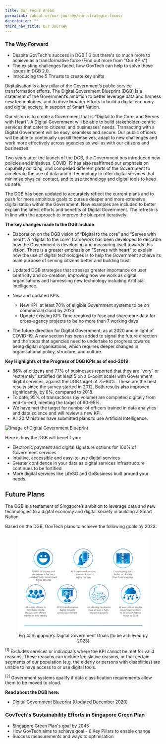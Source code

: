 ```yaml
---
title: Our Focus Areas
permalink: /about-us/our-journey/our-strategic-focus/
description: ""
third_nav_title: Our Journey
---
```

### **The Way Forward**

- Despite GovTech's success in DGB 1.0 but there's so much more to achieve as a transformative force (Find out more from "Our KPIs")
- The existing challenges faced, how GovTech can help to solve these issues in DGB 2.0.
- Introducing the 5 Thrusts to create key shifts

Digitalisation is a key pillar of the Government’s public service transformation efforts. The Digital Government Blueprint (DGB) is a statement of the Government’s ambition to better leverage data and harness new technologies, and to drive broader efforts to build a digital economy and digital society, in support of Smart Nation.

Our vision is to create a Government that is “Digital to the Core, and Serves with Heart”. A Digital Government will be able to build stakeholder-centric services that cater to citizens’ and businesses’ needs. Transacting with a Digital Government will be easy, seamless and secure. Our public officers will be able to continually upskill themselves, adapt to new challenges and work more effectively across agencies as well as with our citizens and businesses.

Two years after the launch of the DGB, the Government has introduced new policies and initiatives. COVID-19 has also reaffirmed our emphasis on capability building, and compelled different parts of the Government to accelerate the use of data and of technology to offer digital services that minimise physical contact, and to use technology and digital tools to keep us safe.

The DGB has been updated to accurately reflect the current plans and to push for more ambitious goals to pursue deeper and more extensive digitalisation within the Government. New examples are included to better explain the latest efforts and benefits of Digital Government. The refresh is in line with the approach to improve the blueprint iteratively.

**The key changes made to the DGB include:**

* Elaboration on the DGB vision of “Digital to the core” and “Serves with heart”. A “digital to the core” framework has been developed to describe how the Government is developing and measuring itself towards this vision. There is a greater emphasis on “Serves with heart” to explain how the use of digital technologies is to help the Government achieve its main purpose of serving citizens better and building trust.

* Updated DGB strategies that stresses greater importance on user centricity and co-creation, improving how we work as digital organisations and harnessing new technology including Artificial Intelligence.

* New and updated KPIs.
  - New KPI: at least 70% of eligible Government systems to be on commercial cloud by 2023
  - Update existing KPI: Time required to fuse and share core data for cross-agency projects to be no more than 7 working days

* The future direction for Digital Government, as at 2020 and in light of COVID-19. A new section has been added to signal the future direction and the steps that agencies need to undertake to progress towards being digital organisations, which requires deeper changes in organisational policy, structure, and culture.

**Key Highlights of the Progress of DGB KPIs as of end-2019**

  - 86% of citizens and 77% of businesses reported that they are “very” or “extremely” satisfied (at least 5 on a 6-point scale)    with Government digital services, against the DGB target of 75-80%. These are the best results since the survey started in      2012. Both results also improved significantly, by 8%, compared to 2018.
  - To date, 95% of transactions (by volume) are completed digitally from end-to-end, meeting the target of 90-95%.
  - We have met the target for number of officers trained in data analytics and data science and will review a new KPI.
  - All 20 Ministries have submitted plans to use Artificial Intelligence.  

![Image of Digital Government Blueprint]({{site.baseurl}}/images/digital-transformation/Digital_Government_Aug21.jpeg)

Here is how the DGB will benefit you: 
- Electronic payment and digital signature options for 100% of Government services
- Intuitive, accessible and easy-to-use digital services
- Greater confidence in your data as digital services infrastructure continues to be fortified
- More digital services like LifeSG and GoBusiness built around your needs.

## Future Plans

The DGB is a testament of Singapore’s ambition to leverage data and new technologies to a digital economy and digital society in building a Smart Nation. 

Based on the DGB, GovTech plans to achieve the following goals by 2023:

<figure style="text-align: center">
  <img src="/images/digital-transformation/Fig-4-Singapore-digital-government-goals.png" alt="Fig 4: Singapore’s Digital Government Goals (to be achieved by 2023)">
  <figcaption>Fig 4: Singapore’s Digital Government Goals (to be achieved by 2023)</figcaption>
</figure>

<sup>[1]</sup> Excludes services or individuals where the KPI cannot be met for valid reasons. These reasons can include legislative reasons, or that certain segments of our population (e.g. the elderly or persons with disabilities) are unable to have access to or use digital tools. 

<sup>[2]</sup> Government systems qualify if data classification requirements allow them to be moved to cloud.

**Read about the DGB here:**
- [Digital Government Blueprint (Updated December 2020)](/files/media/corporate-publications/dgb-public-document_30dec20.pdf)

### **GovTech's Sustainability Efforts in Singapore Green Plan**
- Singapore Green Plan's goal by 2045 
- How GovTech aims to achieve goal - 6 Key Pillars to enable change 
- Success measurements and ways to optimisation
